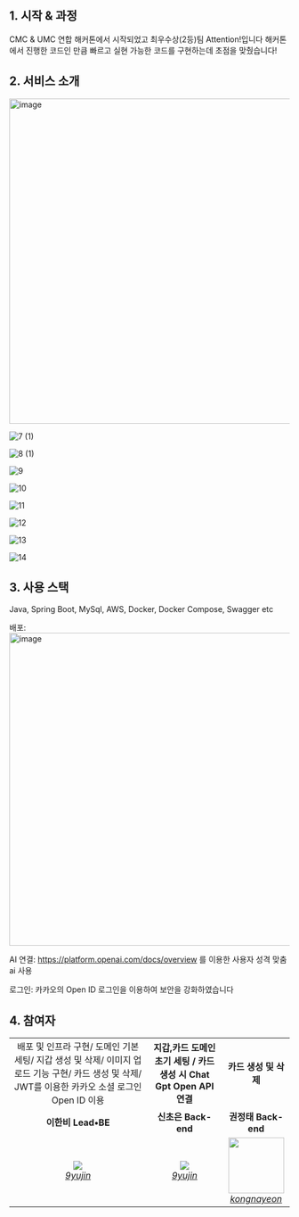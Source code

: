 ## 1. 시작 & 과정
CMC & UMC 연합 해커톤에서 시작되었고 최우수상(2등)팀 Attention!입니다
해커톤에서 진행한 코드인 만큼 빠르고 실현 가능한 코드를 구현하는데 초점을 맞췄습니다!


## 2. 서비스 소개
<img width="583" alt="image" src="https://github.com/2023-Attention-Hackerthon/server/assets/99820610/d69ff215-c1a6-4f3b-ae4a-9d1edca0bbeb">

![7 (1)](https://github.com/2023-Attention-Hackerthon/server/assets/99820610/802a6100-7db4-4ad7-a13b-ac8fabe4fd9a)

![8 (1)](https://github.com/2023-Attention-Hackerthon/server/assets/99820610/36c02616-74c8-46ff-bbf1-40920b0ec3f6)


![9](https://github.com/2023-Attention-Hackerthon/server/assets/99820610/a9026d76-88fe-41e6-876a-d11e94597a05)

![10](https://github.com/2023-Attention-Hackerthon/server/assets/99820610/ae062d97-19d6-4382-b081-3aaf66899d31)


![11](https://github.com/2023-Attention-Hackerthon/server/assets/99820610/caf39f81-719b-47e4-9fa8-f9caa9bf7fb7)

![12](https://github.com/2023-Attention-Hackerthon/server/assets/99820610/83a0bb30-a2fe-4037-b5a4-ebbfc209ca13)


![13](https://github.com/2023-Attention-Hackerthon/server/assets/99820610/ffd23625-48ab-4516-8c28-dbd5c10cbcbe)

![14](https://github.com/2023-Attention-Hackerthon/server/assets/99820610/66e4f951-78be-4bee-a274-cd53a12ae8a1)


## 3. 사용 스택
Java, Spring Boot, MySql, AWS, Docker, Docker Compose, Swagger etc

배포:
<img width="561" alt="image" src="https://github.com/2023-Attention-Hackerthon/server/assets/99820610/7cfaef34-0def-4765-a4e7-ae6d5a62eb6d">


AI 연결: https://platform.openai.com/docs/overview 를 이용한 사용자 성격 맞춤 ai 사용

로그인: 카카오의 Open ID 로그인을 이용하여 보안을 강화하였습니다

## 4. 참여자
<table>
    <tr align="center">
        <td>
배포 및 인프라 구현/
도메인 기본 세팅/
지갑 생성 및 삭제/ 
이미지 업로드 기능 구현/
카드 생성 및 삭제/
JWT를 이용한 카카오 소셜 로그인 Open ID 이용
</B></td>
        <td><B>지갑,카드 도메인 초기 세팅
/ 카드 생성 시 Chat Gpt Open API 연결</B></td>
        <td><B>카드 생성 및 삭제</B></td>
    </tr>
    <tr align="center">
        <td><B>이한비<B> Lead•BE</td>
        <td><B>신초은<B> <B>Back-end<B></td>
        <td><B>권정태<B> <B>Back-end<B></td>
    </tr>
    <tr align="center">
        <td>
            <img src="https://github.com/AlmondBreez3.png?size=100">
            <br>
            <a href="https://github.com/AlmondBreez3"><I>9yujin</I></a>
        </td>
        <td>
            <img src="https://github.com/choeun7.png?size=100">
            <br>
            <a href="https://github.com/choeun7"><I>9yujin</I></a>
        </td>
        <td>
            <img src="https://github.com/oxdjww.png?size=100" width="100">
            <br>
            <a href="https://github.com/oxdjww"><I>kongnayeon</I></a>
        </td>
    </tr>
</table>
